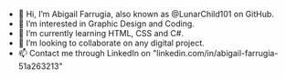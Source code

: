 - 👋 Hi, I’m Abigail Farrugia, also known as @LunarChild101 on GitHub.
- 👀 I’m interested in Graphic Design and Coding.
- 🌱 I’m currently learning HTML, CSS and C#.
- 💞️ I’m looking to collaborate on any digital project.
- 📫 Contact me through LinkedIn on "linkedin.com/in/abigail-farrugia-51a263213"

<!---
LunarChild101/LunarChild101 is a ✨ special ✨ repository because its `README.md` (this file) appears on your GitHub profile.
You can click the Preview link to take a look at your changes.
--->
